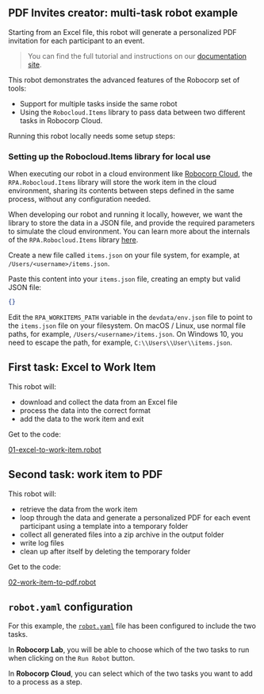 ## PDF Invites creator: multi-task robot example

Starting from an Excel file, this robot will generate a personalized PDF invitation for each participant to an event.

> You can find the full tutorial and instructions on our [documentation site](https://robocorp.com/docs/development-howtos/pdf/pdf-invites-printer).

This robot demonstrates the advanced features of the Robocorp set of tools:

- Support for multiple tasks inside the same robot
- Using the `Robocloud.Items` library to pass data between two different tasks in Robocorp Cloud.

Running this robot locally needs some setup steps:

### Setting up the Robocloud.Items library for local use

When executing our robot in a cloud environment like [Robocorp Cloud](https://cloud.robocorp.com), the `RPA.Robocloud.Items` library will store the work item in the cloud environment, sharing its contents between steps defined in the same process, without any configuration needed.

When developing our robot and running it locally, however, we want the library to store the data in a JSON file, and provide the required parameters to simulate the cloud environment. You can learn more about the internals of the `RPA.Robocloud.Items` library [here](https://robocorp.com/docs/product-manuals/robocorp-cloud/using-robocloud-items-library).

Create a new file called `items.json` on your file system, for example, at `/Users/<username>/items.json`.

Paste this content into your `items.json` file, creating an empty but valid JSON file:

```json
{}
```

Edit the `RPA_WORKITEMS_PATH` variable in the `devdata/env.json` file to point to the `items.json` file on your filesystem. On macOS / Linux, use normal file paths, for example, `/Users/<username>/items.json`. On Windows 10, you need to escape the path, for example, `C:\\Users\\User\\items.json`.

## First task: Excel to Work Item

This robot will:

- download and collect the data from an Excel file
- process the data into the correct format
- add the data to the work item and exit

Get to the code:

[01-excel-to-work-item.robot](./01-excel-to-work-item.robot)

## Second task: work item to PDF

This robot will:

- retrieve the data from the work item
- loop through the data and generate a personalized PDF for each event participant using a template into a temporary folder
- collect all generated files into a zip archive in the output folder
- write log files
- clean up after itself by deleting the temporary folder

Get to the code:

[02-work-item-to-pdf.robot](./02-work-item-to-pdf.robot)

## `robot.yaml` configuration

For this example, the [`robot.yaml`](./robot.yaml) file has been configured to include the two tasks.

In **Robocorp Lab**, you will be able to choose which of the two tasks to run when clicking on the `Run Robot` button.

In **Robocorp Cloud**, you can select which of the two tasks you want to add to a process as a step.
